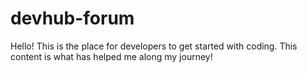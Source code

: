 # devhub-forum
Hello! 
This is the place for developers to get started with coding. This content is what has helped me along my journey!